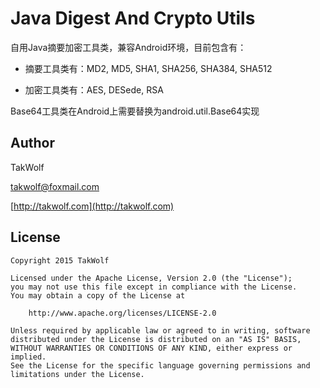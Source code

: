 # Java Digest And Crypto Utils #

自用Java摘要加密工具类，兼容Android环境，目前包含有：

- 摘要工具类有：MD2, MD5, SHA1, SHA256, SHA384, SHA512

- 加密工具类有：AES, DESede, RSA

Base64工具类在Android上需要替换为android.util.Base64实现

## Author ##

TakWolf

[takwolf@foxmail.com](mailto:takwolf@foxmail.com)

[http://takwolf.com](http://takwolf.com)

## License ##

```
Copyright 2015 TakWolf

Licensed under the Apache License, Version 2.0 (the "License");
you may not use this file except in compliance with the License.
You may obtain a copy of the License at

    http://www.apache.org/licenses/LICENSE-2.0

Unless required by applicable law or agreed to in writing, software
distributed under the License is distributed on an "AS IS" BASIS,
WITHOUT WARRANTIES OR CONDITIONS OF ANY KIND, either express or implied.
See the License for the specific language governing permissions and
limitations under the License.
```
